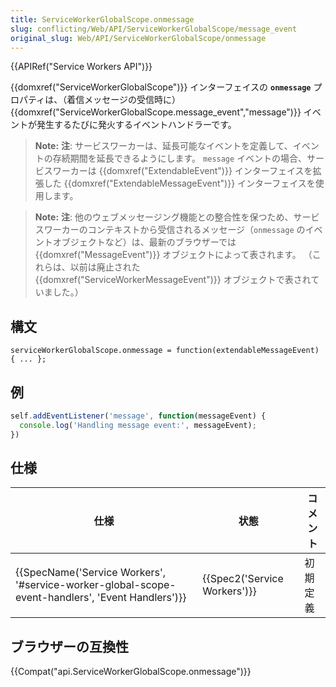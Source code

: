 ```yaml
---
title: ServiceWorkerGlobalScope.onmessage
slug: conflicting/Web/API/ServiceWorkerGlobalScope/message_event
original_slug: Web/API/ServiceWorkerGlobalScope/onmessage
---
```

{{APIRef("Service Workers API")}}

{{domxref("ServiceWorkerGlobalScope")}} インターフェイスの **`onmessage`** プロパティは、（着信メッセージの受信時に）{{domxref("ServiceWorkerGlobalScope.message_event","message")}} イベントが発生するたびに発火するイベントハンドラーです。

> **Note:** **注**: サービスワーカーは、延長可能なイベントを定義して、イベントの存続期間を延長できるようにします。 `message` イベントの場合、サービスワーカーは {{domxref("ExtendableEvent")}} インターフェイスを拡張した {{domxref("ExtendableMessageEvent")}} インターフェイスを使用します。

> **Note:** **注**: 他のウェブメッセージング機能との整合性を保つため、サービスワーカーのコンテキストから受信されるメッセージ（`onmessage` のイベントオブジェクトなど）は、最新のブラウザーでは {{domxref("MessageEvent")}} オブジェクトによって表されます。 （これらは、以前は廃止された {{domxref("ServiceWorkerMessageEvent")}} オブジェクトで表されていました。）

## 構文

```
serviceWorkerGlobalScope.onmessage = function(extendableMessageEvent) { ... };
```

## 例

```js
self.addEventListener('message', function(messageEvent) {
  console.log('Handling message event:', messageEvent);
})
```

## 仕様

| 仕様                                                                                                                             | 状態                                 | コメント |
| -------------------------------------------------------------------------------------------------------------------------------- | ------------------------------------ | -------- |
| {{SpecName('Service Workers', '#service-worker-global-scope-event-handlers', 'Event Handlers')}} | {{Spec2('Service Workers')}} | 初期定義 |

## ブラウザーの互換性

{{Compat("api.ServiceWorkerGlobalScope.onmessage")}}
